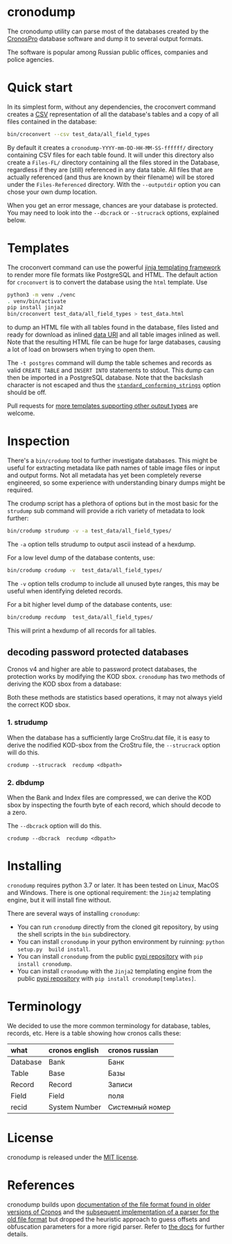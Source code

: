 # cronodump

The cronodump utility can parse most of the databases created by the [CronosPro](https://www.cronos.ru/) database software
and dump it to several output formats.

The software is popular among Russian public offices, companies and police agencies.


# Quick start

In its simplest form, without any dependencies, the croconvert command creates a [CSV](https://en.wikipedia.org/wiki/Comma-separated_values) representation of all the database's tables and a copy of all files contained in the database:

```bash
bin/croconvert --csv test_data/all_field_types
```

By default it creates a `cronodump-YYYY-mm-DD-HH-MM-SS-ffffff/` directory containing CSV files for each table found. It will under this directory also create a `Files-FL/` directory containing all the files stored in the Database, regardless if they are (still) referenced in any data table. All files that are actually referenced (and thus are known by their filename) will be stored under the `Files-Referenced` directory. With the `--outputdir` option you can chose your own dump location.

When you get an error message, chances are your database is protected. You may need to look into the `--dbcrack` or `--strucrack` options, explained below.


# Templates

The croconvert command can use the powerful [jinja templating framework](https://jinja.palletsprojects.com/en/3.0.x/) to render more file formats like PostgreSQL and HTML.
The default action for `croconvert` is to convert the database using the `html` template.
Use

```bash
python3 -m venv ./venc
. venv/bin/activate
pip install jinja2
bin/croconvert test_data/all_field_types > test_data.html
```

to dump an HTML file with all tables found in the database, files listed and ready for download as inlined [data URI](https://en.wikipedia.org/wiki/Data_URI_scheme) and all table images inlined as well. Note that the resulting HTML file can be huge for large databases, causing a lot of load on browsers when trying to open them.


The `-t postgres` command will dump the table schemes and records as valid `CREATE TABLE` and `INSERT INTO` statements to stdout. This dump can then be imported in a PostgreSQL database. Note that the backslash character is not escaped and thus the [`standard_conforming_strings`](https://www.postgresql.org/docs/current/runtime-config-compatible.html#GUC-STANDARD-CONFORMING-STRINGS) option should be off.

Pull requests for [more templates supporting other output types](/templates) are welcome.


# Inspection

There's a `bin/crodump` tool to further investigate databases. This might be useful for extracting metadata like path names of table image files or input and output forms. Not all metadata has yet been completely reverse engineered, so some experience with understanding binary dumps might be required.

The crodump script has a plethora of options but in the most basic for the `strudump` sub command will provide a rich variety of metadata to look further:

```bash
bin/crodump strudump -v -a test_data/all_field_types/
```
The `-a` option tells strudump to output ascii instead of a hexdump.

For a low level dump of the database contents, use:
```bash
bin/crodump crodump -v  test_data/all_field_types/
```
The `-v` option tells crodump to include all unused byte ranges, this may be useful when identifying deleted records.

For a bit higher level dump of the database contents, use:
```bash
bin/crodump recdump  test_data/all_field_types/
```
This will print a hexdump of all records for all tables.


## decoding password protected databases

Cronos v4 and higher are able to password protect databases, the protection works
by modifying the KOD sbox. `cronodump` has two methods of deriving the KOD sbox from
a database:

Both these methods are statistics based operations, it may not always
yield the correct KOD sbox.


### 1. strudump

When the database has a sufficiently large CroStru.dat file,
it is easy to derive the nodified KOD-sbox from the CroStru file, the `--strucrack` option
will do this. 

    crodump --strucrack  recdump <dbpath>

### 2. dbdump

When the Bank and Index files are compressed, we can derive the KOD sbox by inspecting
the fourth byte of each record, which should decode to a zero.

The `--dbcrack` option will do this.

    crodump --dbcrack  recdump <dbpath>


# Installing

`cronodump` requires python 3.7 or later. It has been tested on Linux, MacOS and Windows.
There is one optional requirement: the `Jinja2` templating engine, but it will install fine without.

There are several ways of installing `cronodump`:

 * You can run `cronodump` directly from the cloned git repository, by using the shell scripts in the `bin` subdirectory.
 * You can install `cronodump` in your python environment by ruinning: `python setup.py  build install`.
 * You can install `cronodump` from the public [pypi repository](https://pypi.org/project/cronodump/) with `pip install cronodump`.
 * You can install `cronodump` with the `Jinja2` templating engine from the public [pypi repository](https://pypi.org/project/cronodump/) with `pip install cronodump[templates]`.


# Terminology

We decided to use the more common terminology for database, tables, records, etc.
Here is a table showing how cronos calls these:

| what | cronos english | cronos russian
|:------ |:------ |:------ 
| Database  |  Bank   | Банк 
| Table     |  Base   | Базы
| Record    |  Record | Записи
| Field     |  Field  | поля
| recid     |  System Number | Системный номер


# License

cronodump is released under the [MIT license](LICENSE).


# References

cronodump builds upon [documentation of the file format found in older versions of Cronos](http://sergsv.narod.ru/cronos.htm) and
the [subsequent implementation of a parser for the old file format](https://github.com/occrp/cronosparser) but dropped the heuristic
approach to guess offsets and obfuscation parameters for a more rigid parser. Refer to [the docs](docs/cronos-research.md) for further
details.
